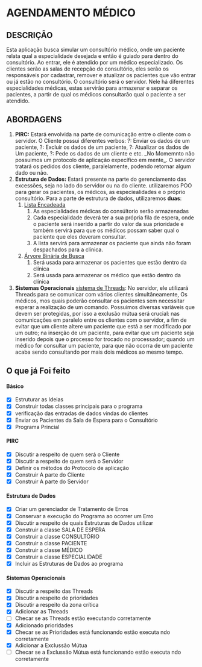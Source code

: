 # AGENDAMENTO MÉDICO

## DESCRIÇÃO
Esta aplicação busca simular um consultório médico, onde um paciente relata qual a especialidade desejada e então é guiado para dentro do consultório. Ao entrar, ele é atendido por um médico especializado. Os clientes serão as salas de recepção do consultório, eles serão os responsáveis por cadastrar, remover e atualizar os pacientes que vão entrar ou já estão no consultório. 
O consultório será o servidor. Nele há diferentes especialidades médicas, estas servirão para armazenar e separar os pacientes, a partir de qual os médicos consultarão qual o paciente a ser atendido.


## ABORDAGENS

<ol> 
    <li> <b>PIRC:</b> Estará envolvida na parte de comunicação entre o cliente com o servidor. O Cliente possui diferentes verbos:  ?: Enviar os dados de um paciente, ?: Excluir os dados de um paciente, ?: Atualizar os dados de Um paciente, ?: Pede os dados de um cliente e etc. _No Momemnto não possuimos um protocolo de aplicação expecífico em mente_. O servidor tratará os pedidos dos cliente, paralelamente, podendo retornar algum dado ou não.</li>
    <li> <b>Estrutura de Dados:</b> Estará presente na parte do gerenciamento das excessões, seja no lado do servidor ou na do cliente. utilizaremos POO para gerar os pacientes, os médicos, as especiealidades e o próprio consultório. Para a parte de  estrutura de dados, utilizaremos <b>duas</b>: 
        <ol>
            <li>
                <u>Lista Encadeada</u>
                <ol>
                    <li>As especialidades médicas do consúltorio serão armazenadas</li>
                    <li>Cada especialidade deverá ter a sua própria fila de espera, onde o paciente será inserido a partir do valor da sua prioridade e também servirá para que os médicos possam saber qual o paciente que eles deveram consultar.</li>
                    <li>A lista servirá para armazenar os paciente que ainda não foram despachados para a clínica.</li>
                </ol>
            </li>
            <li><u>Árvore Binária de Busca</u>
                <ol>
                    <li>Será usada para armazenar os pacientes que estão dentro da clínica</li>
                    <li>Será usada para armazenar os médico que estão dentro da clínica</li>
                </ol>
            </li>
        </ol>
    </li>
    <li> <b>Sistemas Operacionais</b> <u>sistema de Threads</u>: No servidor, ele utilizará Threads para se comunicar com vários clientes simultâneamente, Os médicos, mos quais poderão consultar os pacientes sem necessitar esperar a realização de um comando. Possuimos diversas variáveis que devem ser protegidas, por isso a  exclusão mútua será crucial: nas comunicações em paralelo entre os clientes com o servidor, a fim de evitar que um cliente altere um paciente que está a ser modificado por um outro; na inserção de um paciente, para evitar que um paciente seja inserido depois que o processo for trocado no processador; quando um médico for consultar um paciente, para que não ocorra de um paciente acaba sendo consultando por mais dois médicos ao mesmo tempo.</li>
</ol>

## O que já Foi feito

#### Básico
- [x] Estruturar as Ideias
- [x] Construir todas classes principais para o programa
- [x] verificação das entradas de dados vindas do clientes 
- [x] Enviar os Pacientes da Sala de Espera para o Consultório
- [x] Programa Princial

#### PIRC
- [x] Discutir a respeito de quem será o Cliente
- [x] Discutir a respeito de quem será o Servidor
- [x] Definir os métodos do Protocolo de aplicação
- [x] Construir A parte do Cliente
- [x] Construir A parte do Servidor

#### Estrutura de Dados
- [x] Criar um gerenciador de Tratamento de Erros 
- [x] Conservar a execução do Programa ao ocorrer um Erro  
- [x] Discutir a respeito de quais Estruturas de Dados utilizar
- [x] Construir a classe SALA DE ESPERA
- [x] Construir a classe CONSULTÓRIO
- [x] Construir a classe PACIENTE
- [x] Construir a classe MÉDICO
- [x] Construir a classe ESPECIALIDADE
- [x] Incluir as Estruturas de Dados ao programa

#### Sistemas Operacionais
- [x] Discutir a respeito das Threads
- [x] Discutir a respeito de prioridades
- [x] Discutir a respeito da zona crítica
- [x] Adicionar as Threads
- [ ] Checar se as Threads estão executando corretamente
- [x] Adicionado prioridades
- [x] Checar se as Prioridades está funcionando estão executa ndo corretamente
- [x] Adicionar a Exclussão Mútua
- [ ] Checar se a Exclussão Mútua está funcionando estão executa ndo corretamente
